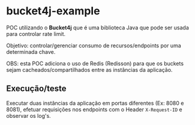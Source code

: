 # bucket4j-example
POC utilizando o **Bucket4j** que é uma biblioteca Java que pode ser usada para controlar rate limit.

Objetivo: controlar/gerenciar consumo de recursos/endpoints por uma determinada chave. 

OBS: esta POC adiciona o uso de Redis (Redisson) 
para que os buckets sejam cacheados/compartilhados entre as instâncias da aplicação.

## Execução/teste
Executar duas instâncias da aplicação em portas diferentes (Ex: 8080 e 8081), 
efetuar requisições nos endpoints com o Header ```X-Request-ID``` e observar os log's.